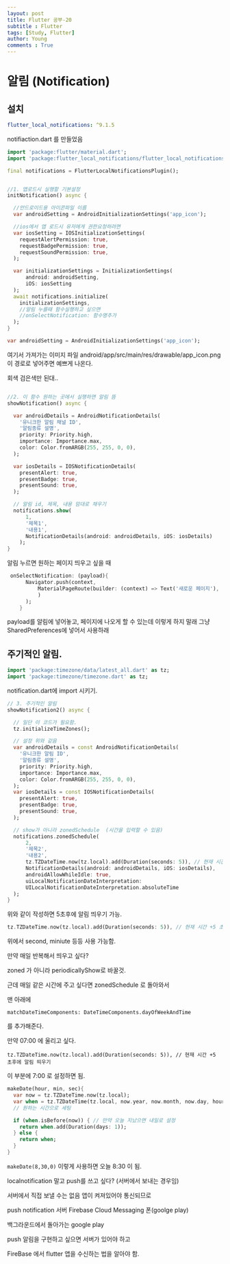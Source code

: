 ```yaml
---
layout: post
title: Flutter 공부-20
subtitle : Flutter
tags: [Study, Flutter]
author: Young
comments : True
---
```

# 알림 (Notification)

## 설치

```yaml
flutter_local_notifications: ^9.1.5
```

notifiaction.dart 를 만들었음

```dart
import 'package:flutter/material.dart';
import 'package:flutter_local_notifications/flutter_local_notifications.dart';

final notifications = FlutterLocalNotificationsPlugin();


//1. 앱로드시 실행할 기본설정
initNotification() async {

  //안드로이드용 아이콘파일 이름
  var androidSetting = AndroidInitializationSettings('app_icon');

  //ios에서 앱 로드시 유저에게 권한요청하려면
  var iosSetting = IOSInitializationSettings(
    requestAlertPermission: true,
    requestBadgePermission: true,
    requestSoundPermission: true,
  );

  var initializationSettings = InitializationSettings(
      android: androidSetting,
      iOS: iosSetting
  );
  await notifications.initialize(
    initializationSettings,
    //알림 누를때 함수실행하고 싶으면
    //onSelectNotification: 함수명추가
  );
}
```
```dart
var androidSetting = AndroidInitializationSettings('app_icon');
```
여기서 가져가는 이미지 파일
android/app/src/main/res/drawable/app_icon.png
이 경로로 넣어주면 예쁘게 나온다.

회색 검은색만 된대..

```dart

//2. 이 함수 원하는 곳에서 실행하면 알림 뜸
showNotification() async {

  var androidDetails = AndroidNotificationDetails(
    '유니크한 알림 채널 ID',
    '알림종류 설명',
    priority: Priority.high,
    importance: Importance.max,
    color: Color.fromARGB(255, 255, 0, 0),
  );

  var iosDetails = IOSNotificationDetails(
    presentAlert: true,
    presentBadge: true,
    presentSound: true,
  );

  // 알림 id, 제목, 내용 맘대로 채우기
  notifications.show(
      1,
      '제목1',
      '내용1',
      NotificationDetails(android: androidDetails, iOS: iosDetails)
    );
}
```

알림 누르면 원하는 페이지 띄우고 싶을 때
```dart
 onSelectNotification: (payload){
      Navigator.push(context,
          MaterialPageRoute(builder: (context) => Text('새로운 페이지'),
          )
      );
    }
```

payload를 알림에 넣어놓고, 페이지에 나오게 할 수 있는데
이렇게 하지 말래
그냥 SharedPreferences에 넣어서 사용하래


## 주기적인 알림.

```dart
import 'package:timezone/data/latest_all.dart' as tz;
import 'package:timezone/timezone.dart' as tz;
```

notification.dart에 import 시키기.

```dart
// 3. 주기적인 알림
showNotification2() async {

  // 일단 이 코드가 필요함.
  tz.initializeTimeZones();

  // 설정 위와 같음
  var androidDetails = const AndroidNotificationDetails(
    '유니크한 알림 ID',
    '알림종류 설명',
    priority: Priority.high,
    importance: Importance.max,
    color: Color.fromARGB(255, 255, 0, 0),
  );
  var iosDetails = const IOSNotificationDetails(
    presentAlert: true,
    presentBadge: true,
    presentSound: true,
  );

  // show가 아니라 zonedSchedule  (시간을 입력할 수 있음)
  notifications.zonedSchedule(
      2,
      '제목2',
      '내용2',
      tz.TZDateTime.now(tz.local).add(Duration(seconds: 5)), // 현재 시간 +5 초후에 알림 띄우기
      NotificationDetails(android: androidDetails, iOS: iosDetails),
      androidAllowWhileIdle: true,
      uiLocalNotificationDateInterpretation:
      UILocalNotificationDateInterpretation.absoluteTime
  );
}
```

위와 같이 작성하면 5초후에 알림 띄우기 가능.
```dart
tz.TZDateTime.now(tz.local).add(Duration(seconds: 5)), // 현재 시간 +5 초후에 알
```

위에서 second, miniute 등등 사용 가능함.

만약 매일 반복해서 띄우고 싶다?

zoned 가 아니라
periodicallyShow로 바꿀것.

근데 매일 같은 시간에 주고 싶다면
zonedSchedule 로 돌아와서

맨 아래에 
```
matchDateTimeComponents: DateTimeComponents.dayOfWeekAndTime
```

를 추가해준다.

만약 07:00 에 울리고 싶다.
```
tz.TZDateTime.now(tz.local).add(Duration(seconds: 5)), // 현재 시간 +5 초후에 알림 띄우기
```
이 부분에 7:00 로 설정하면 됨.

```dart
makeDate(hour, min, sec){
  var now = tz.TZDateTime.now(tz.local);
  var when = tz.TZDateTime(tz.local, now.year, now.month, now.day, hour, min, sec);
  // 원하는 시간으로 세팅

  if (when.isBefore(now)) { // 만약 오늘 지났으면 내일로 설정
    return when.add(Duration(days: 1));
  } else {
    return when;
  }
}
```

```makeDate(8,30,0)```
이렇게 사용하면 오늘 8:30 이 됨.


localnotification 말고
push를 쓰고 싶다? (서버에서 보내는 경우임)

서버에서 직접 보낼 수는 없음
앱이 켜져있어야 통신되므로

push notification 
서버 
Firebase Cloud Messaging
폰(goolge play)

백그라운드에서 돌아가는 google play 

push 알림을 구현하고 싶으면 서버가 있어야 하고

FireBase 에서 flutter 앱을 수신하는 법을 알아야 함.

